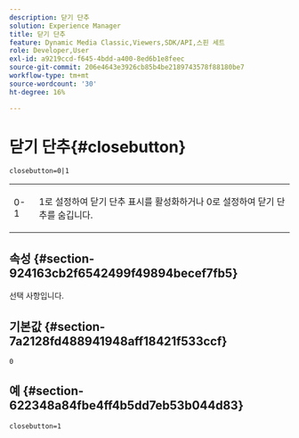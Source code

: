 ```yaml
---
description: 닫기 단추
solution: Experience Manager
title: 닫기 단추
feature: Dynamic Media Classic,Viewers,SDK/API,스핀 세트
role: Developer,User
exl-id: a9219ccd-f645-4bdd-a400-8ed6b1e8feec
source-git-commit: 206e4643e3926cb85b4be2189743578f88180be7
workflow-type: tm+mt
source-wordcount: '30'
ht-degree: 16%

---
```


# 닫기 단추{#closebutton}

`closebutton=0|1`

<table id="table_9B98C97485DD4DEB8A6ECBCE8DF6B886"> 
 <tbody> 
  <tr> 
   <td colname="col1"> <p> <span class="codeph"> 0-1  </span> </p> </td> 
   <td colname="col2"> <p> <span class="codeph"> 1</span>로 설정하여 닫기 단추 표시를 활성화하거나 <span class="codeph"> 0</span>로 설정하여 닫기 단추를 숨깁니다. </p> </td> 
  </tr> 
 </tbody> 
</table>

## 속성 {#section-924163cb2f6542499f49894becef7fb5}

선택 사항입니다.

## 기본값 {#section-7a2128fd488941948aff18421f533ccf}

`0`

## 예 {#section-622348a84fbe4ff4b5dd7eb53b044d83}

`closebutton=1`
